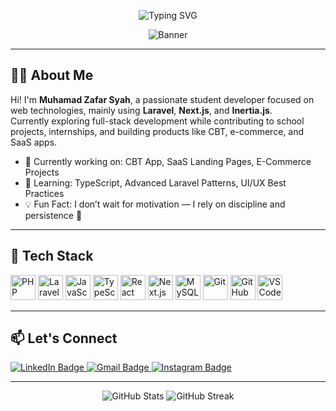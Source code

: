 <!-- Banner Keren -->
<p align="center">
  <img src="https://readme-typing-svg.demolab.com?font=Fira+Code&size=24&pause=1000&color=00FFAB&center=true&vCenter=true&width=435&lines=Hi+there+👋;I'm+Muhamad+Zafar+Syah;A+Passionate+Fullstack+Student+Developer!" alt="Typing SVG" />
</p>

<p align="center">
  <img src="https://user-images.githubusercontent.com/74462760/230733383-92a92f1b-6c65-43c7-bb45-8b5403a4a2ed.png" alt="Banner" />
</p>

---

## 🧑‍💻 About Me

Hi! I'm **Muhamad Zafar Syah**, a passionate student developer focused on web technologies, mainly using **Laravel**, **Next.js**, and **Inertia.js**.  
Currently exploring full-stack development while contributing to school projects, internships, and building products like CBT, e-commerce, and SaaS apps.

- 🔭 Currently working on: CBT App, SaaS Landing Pages, E-Commerce Projects  
- 🌱 Learning: TypeScript, Advanced Laravel Patterns, UI/UX Best Practices  
- 💡 Fun Fact: I don’t wait for motivation — I rely on discipline and persistence 💪  

---

## 🧰 Tech Stack

<p align="left">
  <img src="https://cdn.jsdelivr.net/gh/devicons/devicon/icons/php/php-original.svg" width="40" height="40" alt="PHP" />
  <img src="https://laravel.com/img/favicon/favicon-32x32.png" width="40" height="40" alt="Laravel" />
  <img src="https://cdn.jsdelivr.net/gh/devicons/devicon/icons/javascript/javascript-original.svg" width="40" height="40" alt="JavaScript" />
  <img src="https://cdn.jsdelivr.net/gh/devicons/devicon/icons/typescript/typescript-original.svg" width="40" height="40" alt="TypeScript" />
  <img src="https://cdn.jsdelivr.net/gh/devicons/devicon/icons/react/react-original.svg" width="40" height="40" alt="React" />
  <img src="https://cdn.jsdelivr.net/gh/devicons/devicon/icons/nextjs/nextjs-original.svg" width="40" height="40" alt="Next.js" />
  <img src="https://cdn.jsdelivr.net/gh/devicons/devicon/icons/mysql/mysql-original.svg" width="40" height="40" alt="MySQL" />
  <img src="https://cdn.jsdelivr.net/gh/devicons/devicon/icons/git/git-original.svg" width="40" height="40" alt="Git" />
  <img src="https://cdn.jsdelivr.net/gh/devicons/devicon/icons/github/github-original.svg" width="40" height="40" alt="GitHub" />
  <img src="https://cdn.jsdelivr.net/gh/devicons/devicon/icons/vscode/vscode-original.svg" width="40" height="40" alt="VS Code" />
</p>

---

## 📫 Let's Connect

<p align="left">
  <a href="https://www.linkedin.com/in/your-linkedin-username" target="_blank">
    <img src="https://img.shields.io/badge/LinkedIn-0A66C2?style=for-the-badge&logo=linkedin&logoColor=white" alt="LinkedIn Badge"/>
  </a>
  <a href="mailto:your@email.com">
    <img src="https://img.shields.io/badge/Gmail-D14836?style=for-the-badge&logo=gmail&logoColor=white" alt="Gmail Badge"/>
  </a>
  <a href="https://www.instagram.com/your-username/" target="_blank">
    <img src="https://img.shields.io/badge/Instagram-E4405F?style=for-the-badge&logo=instagram&logoColor=white" alt="Instagram Badge"/>
  </a>
</p>

---

<p align="center">
  <img src="https://github-readme-stats.vercel.app/api?username=muhamadzafarsyah&show_icons=true&theme=radical" alt="GitHub Stats" />
  <img src="https://github-readme-streak-stats.herokuapp.com/?user=muhamadzafarsyah&theme=radical" alt="GitHub Streak" />
</p>
